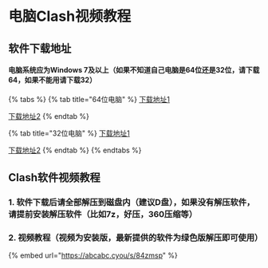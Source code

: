 # 电脑Clash视频教程

## 软件下载地址

#### 电脑系统应为Windows 7及以上（如果不知道自己电脑是64位还是32位，请下载64，如果不能用请下载32）

{% tabs %}
{% tab title="64位电脑" %}
[下载地址1](https://airnet.lanzoui.com/i72RGrhu1fa)

[下载地址2](https://abcabc.cyou/s/fndfmq)
{% endtab %}

{% tab title="32位电脑" %}
[下载地址1](https://abcabc.cyou/s/5217ce)

[下载地址2](https://airnet.lanzoui.com/i7Ik8juqmif)
{% endtab %}
{% endtabs %}

## Clash软件视频教程

### 1. 软件下载后请全部解压到磁盘内（建议D盘），如果没有解压软件，请提前安装解压软件（比如7z，好压，360压缩等）

### 2. 视频教程（视频为安装版，最新提供的软件为绿色版解压即可使用）

{% embed url="https://abcabc.cyou/s/84zmsp" %}



